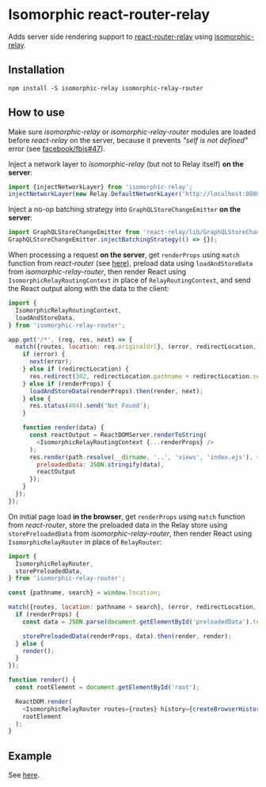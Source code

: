 Isomorphic react-router-relay
=============================
Adds server side rendering support to [react-router-relay](https://github.com/relay-tools/react-router-relay) using [isomorphic-relay](https://github.com/denvned/isomorphic-relay).

Installation
------------

    npm install -S isomorphic-relay isomorphic-relay-router

How to use
----------

Make sure *isomorphic-relay* or *isomorphic-relay-router* modules are loaded before *react-relay* on the server, because it prevents *"self is not defined"* error (see [facebook/fbjs#47](https://github.com/facebook/fbjs/issues/47)).

Inject a network layer to *isomorphic-relay* (but not to Relay itself) **on the server**:
```javascript
import {injectNetworkLayer} from 'isomorphic-relay';
injectNetworkLayer(new Relay.DefaultNetworkLayer('http://localhost:8080/graphql'));
```
Inject a no-op batching strategy into `GraphQLStoreChangeEmitter` **on the server**:
```javascript
import GraphQLStoreChangeEmitter from 'react-relay/lib/GraphQLStoreChangeEmitter';
GraphQLStoreChangeEmitter.injectBatchingStrategy(() => {});
```
When processing a request **on the server**, get `renderProps` using `match` function from *react-router* (see [here](https://github.com/rackt/react-router/blob/v1.0.0/docs/guides/advanced/ServerRendering.md)), preload data using `loadAndStoreData` from *isomorphic-relay-router*, then render React using `IsomorphicRelayRoutingContext` in place of `RelayRoutingContext`, and send the React output along with the data to the client:
```javascript
import {
  IsomorphicRelayRoutingContext,
  loadAndStoreData,
} from 'isomorphic-relay-router';

app.get('/*', (req, res, next) => {
  match({routes, location: req.originalUrl}, (error, redirectLocation, renderProps) => {
    if (error) {
      next(error);
    } else if (redirectLocation) {
      res.redirect(302, redirectLocation.pathname + redirectLocation.search);
    } else if (renderProps) {
      loadAndStoreData(renderProps).then(render, next);
    } else {
      res.status(404).send('Not Found');
    }

    function render(data) {
      const reactOutput = ReactDOMServer.renderToString(
        <IsomorphicRelayRoutingContext {...renderProps} />
      );
      res.render(path.resolve(__dirname, '..', 'views', 'index.ejs'), {
        preloadedData: JSON.stringify(data),
        reactOutput
      });
    }
  });
});
```
On initial page load **in the browser**, get `renderProps` using `match` function from *react-router*, store the preloaded data in the Relay store using `storePreloadedData` from *isomorphic-relay-router*, then render React using `IsomorphicRelayRouter` in place of `RelayRouter`:
```javascript
import {
  IsomorphicRelayRouter,
  storePreloadedData,
} from 'isomorphic-relay-router';

const {pathname, search} = window.location;

match({routes, location: pathname + search}, (error, redirectLocation, renderProps) => {
  if (renderProps) {
    const data = JSON.parse(document.getElementById('preloadedData').textContent);

    storePreloadedData(renderProps, data).then(render, render);
  } else {
    render();
  }
});

function render() {
  const rootElement = document.getElementById('root');

  ReactDOM.render(
    <IsomorphicRelayRouter routes={routes} history={createBrowserHistory()} />,
    rootElement
  );
}
```

Example
-------
See [here](https://github.com/denvned/isomorphic-relay-router/tree/master/examples/todo).
